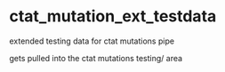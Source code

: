 # ctat_mutation_ext_testdata
extended testing data for ctat mutations pipe

gets pulled into the ctat mutations testing/ area

